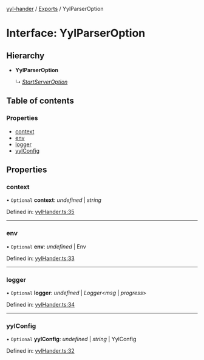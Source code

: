 [yyl-hander](../README.md) / [Exports](../modules.md) / YylParserOption

# Interface: YylParserOption

## Hierarchy

- **YylParserOption**

  ↳ [_StartServerOption_](startserveroption.md)

## Table of contents

### Properties

- [context](yylparseroption.md#context)
- [env](yylparseroption.md#env)
- [logger](yylparseroption.md#logger)
- [yylConfig](yylparseroption.md#yylconfig)

## Properties

### context

• `Optional` **context**: _undefined_ \| _string_

Defined in: [yylHander.ts:35](https://github.com/jackness1208/yyl-hander/blob/7fcda46/src/yylHander.ts#L35)

---

### env

• `Optional` **env**: _undefined_ \| Env

Defined in: [yylHander.ts:33](https://github.com/jackness1208/yyl-hander/blob/7fcda46/src/yylHander.ts#L33)

---

### logger

• `Optional` **logger**: _undefined_ \| _Logger_<_msg_ \| _progress_\>

Defined in: [yylHander.ts:34](https://github.com/jackness1208/yyl-hander/blob/7fcda46/src/yylHander.ts#L34)

---

### yylConfig

• `Optional` **yylConfig**: _undefined_ \| _string_ \| YylConfig

Defined in: [yylHander.ts:32](https://github.com/jackness1208/yyl-hander/blob/7fcda46/src/yylHander.ts#L32)
